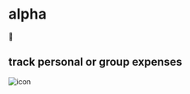 # alpha
🚀
## track personal or group expenses

![icon](https://cloud.githubusercontent.com/assets/6479798/18774122/f879e832-81a9-11e6-869f-3f12b94bb062.png)
